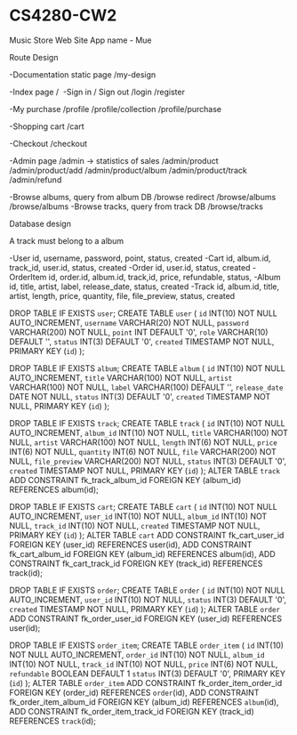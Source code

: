 # CS4280-CW2

Music Store Web Site 
App name - Mue

Route Design

-Documentation static page
/my-design

-Index page
/ 
-Sign in / Sign out
/login
/register

-My purchase
/profile
/profile/collection
/profile/purchase

-Shopping cart
/cart

-Checkout
/checkout

-Admin page
/admin -> statistics of sales
/admin/product
/admin/product/add
/admin/product/album
/admin/product/track
/admin/refund

-Browse albums, query from album DB
/browse redirect /browse/albums
/browse/albums
-Browse tracks, query from track DB
/browse/tracks

Database design

A track must belong to a album

-User
	id, username, password, point, status, created
-Cart
	id, album.id, track_id, user.id, status, created
-Order
	id, user.id, status, created
-OrderItem
	id, order.id,  album.id, track,id, price, refundable, status, 
-Album
	id, title, artist, label, release_date, status, created
-Track
	id, album.id, title, artist, length, price, quantity, file, file_preview, status, created

DROP TABLE IF EXISTS `user`;
CREATE TABLE `user` (
	`id` INT(10) NOT NULL AUTO_INCREMENT,
	`username` VARCHAR(20) NOT NULL,
	`password` VARCHAR(200) NOT NULL,
	`point`  INT DEFAULT '0',
	`role` VARCHAR(10) DEFAULT '',
	`status` INT(3) DEFAULT '0',
	`created` TIMESTAMP NOT NULL,
	PRIMARY KEY (`id`)
);

DROP TABLE IF EXISTS `album`;
CREATE TABLE `album` (
	`id` INT(10) NOT NULL AUTO_INCREMENT,
	`title` VARCHAR(100) NOT NULL,
	`artist` VARCHAR(100) NOT NULL,
	`label` VARCHAR(100) DEFAULT '',
	`release_date` DATE NOT NULL,
	`status` INT(3) DEFAULT '0',
	`created` TIMESTAMP NOT NULL,
	PRIMARY KEY (`id`)
);

DROP TABLE IF EXISTS `track`;
CREATE TABLE `track` (
	`id` INT(10) NOT NULL AUTO_INCREMENT,
	`album_id` INT(10) NOT NULL,
	`title` VARCHAR(100) NOT NULL,
	`artist` VARCHAR(100) NOT NULL,
	`length` INT(6) NOT NULL,
	`price` INT(6) NOT NULL,
	`quantity` INT(6) NOT NULL,
	`file` VARCHAR(200) NOT NULL,
	`file_preview` VARCHAR(200) NOT NULL,
	`status` INT(3) DEFAULT '0',
	`created` TIMESTAMP NOT NULL,
	PRIMARY KEY (`id`)
);
ALTER TABLE `track`
ADD CONSTRAINT fk_track_album_id FOREIGN KEY (album_id) REFERENCES album(id);

DROP TABLE IF EXISTS `cart`;
CREATE TABLE `cart` (
	`id` INT(10) NOT NULL AUTO_INCREMENT,
	`user_id` INT(10) NOT NULL,
	`album_id` INT(10) NOT NULL,
	`track_id` INT(10) NOT NULL,
	`created` TIMESTAMP NOT NULL,
	PRIMARY KEY (`id`)
);
ALTER TABLE `cart`
ADD CONSTRAINT fk_cart_user_id FOREIGN KEY (user_id) REFERENCES user(id),
ADD CONSTRAINT fk_cart_album_id FOREIGN KEY (album_id) REFERENCES album(id),
ADD CONSTRAINT fk_cart_track_id FOREIGN KEY (track_id) REFERENCES track(id);

DROP TABLE IF EXISTS `order`;
CREATE TABLE `order` (
	`id` INT(10) NOT NULL AUTO_INCREMENT,
	`user_id` INT(10) NOT NULL,
	`status` INT(3) DEFAULT '0',
	`created` TIMESTAMP NOT NULL,
	PRIMARY KEY (`id`)
);
ALTER TABLE `order`
ADD CONSTRAINT fk_order_user_id FOREIGN KEY (user_id) REFERENCES user(id);

DROP TABLE IF EXISTS `order_item`;
CREATE TABLE `order_item` (
	`id` INT(10) NOT NULL AUTO_INCREMENT,
	`order_id` INT(10) NOT NULL,
	`album_id` INT(10) NOT NULL,
	`track_id` INT(10) NOT NULL,
	`price` INT(6) NOT NULL,
	`refundable` BOOLEAN  DEFAULT 1
	`status` INT(3) DEFAULT '0',
	PRIMARY KEY (`id`)
);
ALTER TABLE `order_item`
ADD CONSTRAINT fk_order_item_order_id FOREIGN KEY (order_id) REFERENCES `order`(id),
ADD CONSTRAINT fk_order_item_album_id FOREIGN KEY (album_id) REFERENCES `album`(id),
ADD CONSTRAINT fk_order_item_track_id FOREIGN KEY (track_id) REFERENCES `track`(id);
